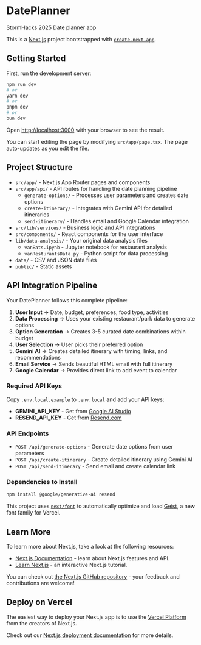 # DatePlanner
StormHacks 2025 Date planner app

This is a [Next.js](https://nextjs.org) project bootstrapped with [`create-next-app`](https://nextjs.org/docs/app/api-reference/cli/create-next-app).

## Getting Started

First, run the development server:

```bash
npm run dev
# or
yarn dev
# or
pnpm dev
# or
bun dev
```

Open [http://localhost:3000](http://localhost:3000) with your browser to see the result.

You can start editing the page by modifying `src/app/page.tsx`. The page auto-updates as you edit the file.

## Project Structure

- `src/app/` - Next.js App Router pages and components
- `src/app/api/` - API routes for handling the date planning pipeline
  - `generate-options/` - Processes user parameters and creates date options
  - `create-itinerary/` - Integrates with Gemini API for detailed itineraries
  - `send-itinerary/` - Handles email and Google Calendar integration
- `src/lib/services/` - Business logic and API integrations
- `src/components/` - React components for the user interface
- `lib/data-analysis/` - Your original data analysis files
  - `vanEats.ipynb` - Jupyter notebook for restaurant analysis
  - `vanResturantsData.py` - Python script for data processing
- `data/` - CSV and JSON data files
- `public/` - Static assets

## API Integration Pipeline

Your DatePlanner follows this complete pipeline:

1. **User Input** → Date, budget, preferences, food type, activities
2. **Data Processing** → Uses your existing restaurant/park data to generate options
3. **Option Generation** → Creates 3-5 curated date combinations within budget
4. **User Selection** → User picks their preferred option
5. **Gemini AI** → Creates detailed itinerary with timing, links, and recommendations
6. **Email Service** → Sends beautiful HTML email with full itinerary
7. **Google Calendar** → Provides direct link to add event to calendar

### Required API Keys

Copy `.env.local.example` to `.env.local` and add your API keys:

- **GEMINI_API_KEY** - Get from [Google AI Studio](https://makersuite.google.com/app/apikey)
- **RESEND_API_KEY** - Get from [Resend.com](https://resend.com/api-keys)

### API Endpoints

- `POST /api/generate-options` - Generate date options from user parameters
- `POST /api/create-itinerary` - Create detailed itinerary using Gemini AI
- `POST /api/send-itinerary` - Send email and create calendar link

### Dependencies to Install

```bash
npm install @google/generative-ai resend
```

This project uses [`next/font`](https://nextjs.org/docs/app/building-your-application/optimizing/fonts) to automatically optimize and load [Geist](https://vercel.com/font), a new font family for Vercel.

## Learn More

To learn more about Next.js, take a look at the following resources:

- [Next.js Documentation](https://nextjs.org/docs) - learn about Next.js features and API.
- [Learn Next.js](https://nextjs.org/learn) - an interactive Next.js tutorial.

You can check out [the Next.js GitHub repository](https://github.com/vercel/next.js) - your feedback and contributions are welcome!

## Deploy on Vercel

The easiest way to deploy your Next.js app is to use the [Vercel Platform](https://vercel.com/new?utm_medium=default-template&filter=next.js&utm_source=create-next-app&utm_campaign=create-next-app-readme) from the creators of Next.js.

Check out our [Next.js deployment documentation](https://nextjs.org/docs/app/building-your-application/deploying) for more details.
